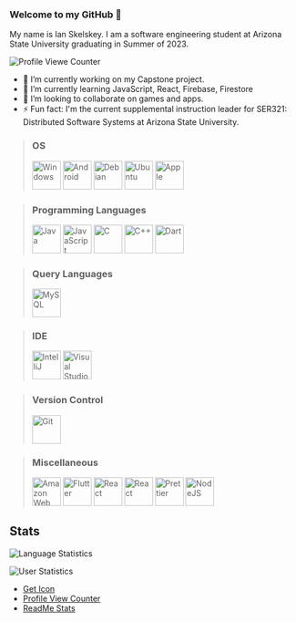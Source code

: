 ### Welcome to my GitHub 👋

My name is Ian Skelskey. I am a software engineering student at Arizona State University graduating in Summer of 2023.

![Profile Viewe Counter](https://komarev.com/ghpvc/?username=IanSkelskey&color=blue&style=for-the-badge)

- 🔭 I’m currently working on my Capstone project.
- 🌱 I’m currently learning JavaScript, React, Firebase, Firestore
- 👯 I’m looking to collaborate on games and apps.
- ⚡ Fun fact: I'm the current supplemental instruction leader for SER321: Distributed Software Systems at Arizona State University. 

> ### OS
> <p>
> <img src="https://raw.githubusercontent.com/IanSkelskey/geticon/master/icons/microsoft-windows.svg" alt="Windows" width="50" height="50">
> <img src="https://user-images.githubusercontent.com/46094112/184930367-de6c2678-c847-40de-a414-0e717625b503.png" alt="Android" width="50" height="50">
> <img src="https://raw.githubusercontent.com/IanSkelskey/geticon/master/icons/debian.svg" alt="Debian" width="50" height="50">
> <img src="https://raw.githubusercontent.com/IanSkelskey/geticon/master/icons/ubuntu.svg" alt="Ubuntu" width="50" height="50">
> <img src="https://raw.githubusercontent.com/IanSkelskey/geticon/master/icons/apple.svg" alt="Apple" width="50" height="50">
> </p>

> ### Programming Languages
> <p>
>     <img src="https://raw.githubusercontent.com/IanSkelskey/geticon/master/icons/java.svg" alt="Java" width="50" height="50">
>     <img src="https://raw.githubusercontent.com/IanSkelskey/geticon/master/icons/javascript.svg" alt="JavaScript" width="50" height="50">
>     <img src="https://raw.githubusercontent.com/IanSkelskey/geticon/master/icons/c.svg" alt="C" width="50" height="50">
>     <img src="https://raw.githubusercontent.com/IanSkelskey/geticon/master/icons/c-plusplus.svg" alt="C++" width="50" height="50">
>     <img src="https://raw.githubusercontent.com/IanSkelskey/geticon/master/icons/dart.svg" alt="Dart" width="50" height="50">
> </p>

> ### Query Languages
> <img src="https://raw.githubusercontent.com/IanSkelskey/geticon/master/icons/mysql.svg" alt="MySQL" width="50" height="50">

> ### IDE
> <p>
> <img src="https://raw.githubusercontent.com/IanSkelskey/geticon/master/icons/intellij-idea.svg" alt="IntelliJ" width="50" height="50">
> <img src="https://raw.githubusercontent.com/IanSkelskey/geticon/master/icons/visual-studio-code.svg" alt="Visual Studio Code" width="50" height="50">
> </p>

> ### Version Control
> <p>
> <img src="https://raw.githubusercontent.com/IanSkelskey/geticon/master/icons/git-icon.svg" alt="Git" width="50" height="50">  
> </p>

> ### Miscellaneous
> <p>
> <img src="https://raw.githubusercontent.com/IanSkelskey/geticon/master/icons/aws.svg" alt="Amazon Web Services" width="50" height="50">
> <img src="https://raw.githubusercontent.com/IanSkelskey/geticon/master/icons/flutter.svg" alt="Flutter" width="50" height="50">
> <img src="https://raw.githubusercontent.com/IanSkelskey/geticon/master/icons/react.svg" alt="React" width="50" height="50">
> <img src="https://raw.githubusercontent.com/IanSkelskey/geticon/master/icons/firebase.svg" alt="React" width="50" height="50">
> <img src="https://raw.githubusercontent.com/IanSkelskey/geticon/master/icons/prettier.svg" alt="Prettier" width="50" height="50">
> <img src="https://raw.githubusercontent.com/IanSkelskey/geticon/master/icons/nodejs-icon.svg" alt="NodeJS" width="50" height="50">
> </p>

## Stats
![Language Statistics](https://github-readme-stats.vercel.app/api/top-langs/?username=ianskelskey&theme=darcula&langs_count=4&card_width=500)

![User Statistics](https://github-readme-stats.vercel.app/api?username=ianskelskey&show_icons=true&count_private=true&theme=darcula&card_width=500)


- [Get Icon](https://github.com/get-icon/geticon)
- [Profile View Counter](https://github.com/antonkomarev/github-profile-views-counter)
- [ReadMe Stats](https://github.com/anuraghazra/github-readme-stats)

<!--
**IanSkelskey/IanSkelskey** is a ✨ _special_ ✨ repository because its `README.md` (this file) appears on your GitHub profile.

Here are some ideas to get you started:

- 🔭 I’m currently working on ...
- 🌱 I’m currently learning ...
- 👯 I’m looking to collaborate on ...
- 🤔 I’m looking for help with ...
- 💬 Ask me about ...
- 📫 How to reach me: ...
- 😄 Pronouns: ...
- ⚡ Fun fact: ...
-->
